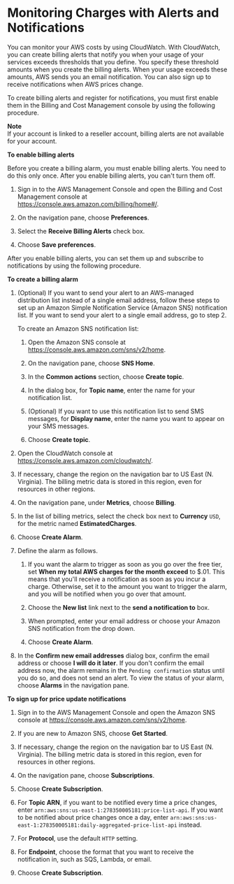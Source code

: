 # Monitoring Charges with Alerts and Notifications<a name="monitor-charges"></a>

You can monitor your AWS costs by using CloudWatch\. With CloudWatch, you can create billing alerts that notify you when your usage of your services exceeds thresholds that you define\. You specify these threshold amounts when you create the billing alerts\. When your usage exceeds these amounts, AWS sends you an email notification\. You can also sign up to receive notifications when AWS prices change\.

 To create billing alerts and register for notifications, you must first enable them in the Billing and Cost Management console by using the following procedure\. 

**Note**  
If your account is linked to a reseller account, billing alerts are not available for your account\.

**To enable billing alerts**

Before you create a billing alarm, you must enable billing alerts\. You need to do this only once\. After you enable billing alerts, you can't turn them off\.

1. Sign in to the AWS Management Console and open the Billing and Cost Management console at [https://console\.aws\.amazon\.com/billing/home\#/](https://console.aws.amazon.com/billing/home)\.

1. On the navigation pane, choose **Preferences**\.

1. Select the **Receive Billing Alerts** check box\.

1. Choose **Save preferences**\.

After you enable billing alerts, you can set them up and subscribe to notifications by using the following procedure\. 

**To create a billing alarm**

1. \(Optional\) If you want to send your alert to an AWS\-managed distribution list instead of a single email address, follow these steps to set up an Amazon Simple Notification Service \(Amazon SNS\) notification list\. If you want to send your alert to a single email address, go to step 2\.

   To create an Amazon SNS notification list:

   1. Open the Amazon SNS console at [https://console\.aws\.amazon\.com/sns/v2/home](https://console.aws.amazon.com/sns/v2/home)\.

   1. On the navigation pane, choose **SNS Home**\.

   1. In the **Common actions** section, choose **Create topic**\.

   1. In the dialog box, for **Topic name**, enter the name for your notification list\.

   1. \(Optional\) If you want to use this notification list to send SMS messages, for **Display name**, enter the name you want to appear on your SMS messages\.

   1. Choose **Create topic**\.

1. Open the CloudWatch console at [https://console\.aws\.amazon\.com/cloudwatch/](https://console.aws.amazon.com/cloudwatch/)\.

1. If necessary, change the region on the navigation bar to US East \(N\. Virginia\)\. The billing metric data is stored in this region, even for resources in other regions\.

1. On the navigation pane, under **Metrics**, choose **Billing**\.

1. In the list of billing metrics, select the check box next to **Currency** `USD`, for the metric named **EstimatedCharges**\.

1. Choose **Create Alarm**\.

1. Define the alarm as follows\.

   1. If you want the alarm to trigger as soon as you go over the free tier, set **When my total AWS charges for the month exceed** to $\.01\. This means that you'll receive a notification as soon as you incur a charge\. Otherwise, set it to the amount you want to trigger the alarm, and you will be notified when you go over that amount\. 

   1. Choose the **New list** link next to the **send a notification to** box\.

   1. When prompted, enter your email address or choose your Amazon SNS notification from the drop down\.

   1. Choose **Create Alarm**\.

1. In the **Confirm new email addresses** dialog box, confirm the email address or choose **I will do it later**\. If you don't confirm the email address now, the alarm remains in the `Pending confirmation` status until you do so, and does not send an alert\. To view the status of your alarm, choose **Alarms** in the navigation pane\.<a name="price-change-notification-2"></a>

**To sign up for price update notifications**

1. Sign in to the AWS Management Console and open the Amazon SNS console at [https://console\.aws\.amazon\.com/sns/v2/home](https://console.aws.amazon.com/sns/v2/home)\.

1. If you are new to Amazon SNS, choose **Get Started**\.

1. If necessary, change the region on the navigation bar to US East \(N\. Virginia\)\. The billing metric data is stored in this region, even for resources in other regions\.

1. On the navigation pane, choose **Subscriptions**\.

1. Choose **Create Subscription**\.

1. For **Topic ARN**, if you want to be notified every time a price changes, enter `arn:aws:sns:us-east-1:278350005181:price-list-api`\. If you want to be notified about price changes once a day, enter `arn:aws:sns:us-east-1:278350005181:daily-aggregated-price-list-api` instead\.

1. For **Protocol**, use the default `HTTP` setting\.

1. For **Endpoint**, choose the format that you want to receive the notification in, such as SQS, Lambda, or email\.

1. Choose **Create Subscription**\.
